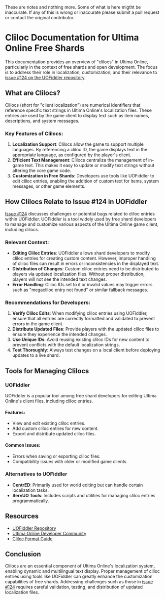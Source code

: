 These are notes and nothing more. Some of what is here migtht be inaccurate. If any of this is wrong or inaccurate please submit a pull request or contact the original contributor. 

# Cliloc Documentation for Ultima Online Free Shards

This documentation provides an overview of "clilocs" in Ultima Online, particularly in the context of free shards and open development. The focus is to address their role in localization, customization, and their relevance to [issue #124 on the UOFiddler repository](https://github.com/polserver/UOFiddler/issues/124).

## What are Clilocs?

Clilocs (short for "client localization") are numerical identifiers that reference specific text strings in Ultima Online's localization files. These entries are used by the game client to display text such as item names, descriptions, and system messages.

### Key Features of Clilocs:
1. **Localization Support**: Clilocs allow the game to support multiple languages. By referencing a cliloc ID, the game displays text in the appropriate language, as configured by the player's client.
2. **Efficient Text Management**: Clilocs centralize the management of in-game text. This makes it easy to update or modify text strings without altering the core game code.
3. **Customization in Free Shards**: Developers use tools like UOFiddler to edit cliloc entries, enabling the addition of custom text for items, system messages, or other game elements.

## How Clilocs Relate to Issue #124 in UOFiddler

[Issue #124](https://github.com/polserver/UOFiddler/issues/124) discusses challenges or potential bugs related to cliloc entries within UOFiddler. UOFiddler is a tool widely used by free shard developers to manage and customize various aspects of the Ultima Online game client, including clilocs.

### Relevant Context:
- **Editing Cliloc Entries**: UOFiddler allows shard developers to modify cliloc entries for creating custom content. However, improper handling of cliloc files can result in errors or inconsistencies in the displayed text.
- **Distribution of Changes**: Custom cliloc entries need to be distributed to players via updated localization files. Without proper distribution, players will not see the intended text changes.
- **Error Handling**: Cliloc IDs set to `0` or invalid values may trigger errors such as "megacliloc entry not found" or similar fallback messages.

### Recommendations for Developers:
1. **Verify Cliloc Edits**: When modifying cliloc entries using UOFiddler, ensure that all entries are correctly formatted and validated to prevent errors in the game client.
2. **Distribute Updated Files**: Provide players with the updated cliloc files to ensure they experience the intended changes.
3. **Use Unique IDs**: Avoid reusing existing cliloc IDs for new content to prevent conflicts with the default localization strings.
4. **Test Thoroughly**: Always test changes on a local client before deploying updates to a live shard.

## Tools for Managing Clilocs

### UOFiddler
UOFiddler is a popular tool among free shard developers for editing Ultima Online's client files, including cliloc entries.

#### Features:
- View and edit existing cliloc entries.
- Add custom cliloc entries for new content.
- Export and distribute updated cliloc files.

#### Common Issues:
- Errors when saving or exporting cliloc files.
- Compatibility issues with older or modified game clients.

### Alternatives to UOFiddler
- **CentrED**: Primarily used for world editing but can handle certain localization tasks.
- **ServUO Tools**: Includes scripts and utilities for managing cliloc entries programmatically.

## Resources
- [UOFiddler Repository](https://github.com/polserver/UOFiddler)
- [Ultima Online Developer Community](https://www.servuo.com)
- [Cliloc Format Guide](https://docs.polserver.com/ClilocFormat)

## Conclusion
Clilocs are an essential component of Ultima Online's localization system, enabling dynamic and multilingual text display. Proper management of cliloc entries using tools like UOFiddler can greatly enhance the customization capabilities of free shards. Addressing challenges such as those in [issue #124](https://github.com/polserver/UOFiddler/issues/124) requires careful validation, testing, and distribution of updated localization files.
